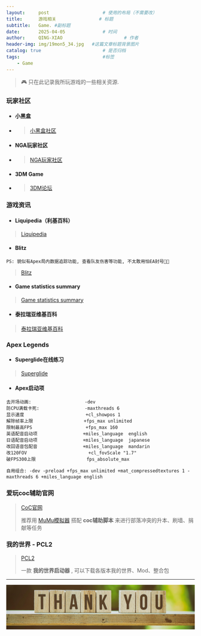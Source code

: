 ```yaml
---
layout:     post   				    # 使用的布局（不需要改）
title:      游戏相关 				# 标题 
subtitle:   Game. #副标题
date:       2025-04-05 				# 时间
author:     QING-XIAO						# 作者
header-img: img/19mon5_34.jpg 	#这篇文章标题背景图片
catalog: true 						# 是否归档
tags:								#标签
    - Game
---
```


> 🎮 只在此记录我所玩游戏的一些相关资源.

### 玩家社区
- #### 小黑盒
- > <a href="https://www.xiaoheihe.cn/app/bbs/home" target="_blank">小黑盒社区</a>
- #### NGA玩家社区
- > <a href="http://ngabbs.com/" target="_blank">NGA玩家社区</a>
- #### 3DM Game
- > <a href="https://bbs.3dmgame.com/forum.php" target="_blank">3DM论坛</a>

### 游戏资讯
- #### Liquipedia（利基百科）
> <a href="https://liquipedia.net/" target="_blank">Liquipedia</a>
- #### Blitz
```
PS: 貌似有Apex局内数据追踪功能, 查看队友伤害等功能, 不太敢用怕EA封号🤣🤣
```
> <a href="https://blitz.gg/apex" target="_blank">Blitz</a> 
 
- #### Game statistics summary
> <a href="https://apexlegendsstatus.com/gamestats" target="_blank">Game statistics summary</a>
- #### 泰拉瑞亚维基百科
> <a href="https://terraria.wiki.gg/zh/wiki/Terraria_Wiki" target="_blank">泰拉瑞亚维基百科</a>

### Apex Legends
- #### Superglide在线练习
> <a href="https://apexmovement.tech/superglidetrainer/" target="_blank">Superglide</a>
- #### Apex启动项
```
去开场动画:                    -dev  
防CPU满载卡死:                 -maxthreads 6     
显示速度                       +cl_showpos 1 
解除帧率上限                   +fps_max unlimited
限制最高FPS                    +fps_max 160
英语配音启动项                 +miles_language  english
日语配音启动项                 +miles_language  japanese
改回语音包配音                 +miles_language  mandarin
改120FOV                       +cl_fovScale "1.7"
破FPS300上限                   fps_absolute_max
```
```
自用组合: -dev -preload +fps_max unlimited +mat_compressedtextures 1 -maxthreads 6 +miles_language english
```

### 爱玩coc辅助官网
> <a href="http://aiwan.yicp.fun:88/qqqun.html" target="_blank">CoC官网</a>
>
> 推荐用 <a href="https://mumu.163.com/" target="_blank">MuMu模拟器</a> 搭配 **coc辅助脚本** 来进行部落冲突的升本、刷墙、捐献等任务

### 我的世界 - PCL2
> <a href="https://afdian.com/a/LTCat" target="_blank">PCL2</a>
>
> 一款 **我的世界启动器** , 可以下载各版本我的世界、Mod、整合包

---
![ByeBye](/img/thank-you.jpg "Thank you!")